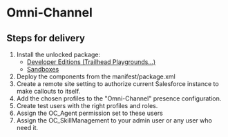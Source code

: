 # Omni-Channel

## Steps for delivery

1. Install the unlocked package:
   - [Developer Editions (Trailhead Playgrounds...)](https://login.salesforce.com/packaging/installPackage.apexp?p0=04tB0000000crnVIAQ "https://login.salesforce.com/packaging/installPackage.apexp?p0=04tB0000000crnVIAQ")
   - [Sandboxes](https://test.salesforce.com/packaging/installPackage.apexp?p0=04tB0000000crnVIAQ "https://test.salesforce.com/packaging/installPackage.apexp?p0=04tB0000000crnVIAQ")
2. Deploy the components from the manifest/package.xml
3. Create a remote site setting to authorize current Salesforce instance to make callouts to itself.
4. Add the chosen profiles to the "Omni-Channel" presence configuration.
5. Create test users with the right profiles and roles.
6. Assign the OC_Agent permission set to these users
7. Assign the OC_SkillManagement to your admin user or any user who need it.